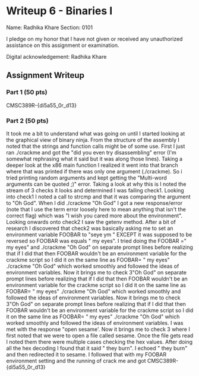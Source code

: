 # Writeup 6 - Binaries I

Name: Radhika Khare
Section: 0101

I pledge on my honor that I have not given or received any unauthorized assistance on this assignment or examination.

Digital acknowledgement: Radhika Khare

## Assignment Writeup

### Part 1 (50 pts)
CMSC389R-{di5a55_0r_d13}

### Part 2 (50 pts)
It took me a bit to understand what was going on until I started looking at the graphical view of binary ninja. From the structure of the assembly I noted that the strings and function calls might be of some use. First I just ran ./crackme and got the "did you even try disassembling" error (I'm somewhat rephrasing what it said but it was along those lines). Taking a deeper look at the x86 main function I realized it went into that branch where that was printed if there was only one argument (./crackme). So i tried printing random arguments and kept getting the "Multi-word arguments can be quoted ;)" error. Taking a look at why this is I noted the stream of 3 checks it looks and determined I was failing check1. Looking into check1 I noted a call to strcmp and that it was comparing the argument to "Oh God". When I did ./crackme "Oh God" I got a new response/error (note that I use the term error loosely here to mean anything that isn't the correct flag) which was "I wish you cared more about the environment". Looking onwards onto check2 I saw the getenv method. After a bit of research I discovered that check2 was basically asking me to set an environment variable FOOBAR to "seye ym " EXCEPT it was supposed to be reversed so FOOBAR was equals " my eyes". I tried doing the FOOBAR =" my eyes" and ./crackme "Oh God" on separate prompt lines before realizing that if I did that then FOOBAR wouldn't be an environment variable for the crackme script so I did it on the same line as FOOBAR= " my eyes" ./crackme "Oh God" which worked smoothly and followed the ideas of environment variables. Now it brings me to check 3"Oh God" on separate prompt lines before realizing that if I did that then FOOBAR wouldn't be an environment variable for the crackme script so I did it on the same line as FOOBAR= " my eyes" ./crackme "Oh God" which worked smoothly and followed the ideas of environment variables. Now it brings me to check 3"Oh God" on separate prompt lines before realizing that if I did that then FOOBAR wouldn't be an environment variable for the crackme script so I did it on the same line as FOOBAR= " my eyes" ./crackme "Oh God" which worked smoothly and followed the ideas of environment variables. I was met with the response "open sesame'. Now it brings me to check 3 where I first noted that we were to open a file called sesame. Once the file gets read I noted them there were multiple cases checking the hex values. After doing all the hex decoding I found that it said " they burn". I echoed " they burn" and then redirected it to sesame. I followed that with my FOOBAR environment setting and the running of crack me and got CMSC389R-{di5a55_0r_d13}

